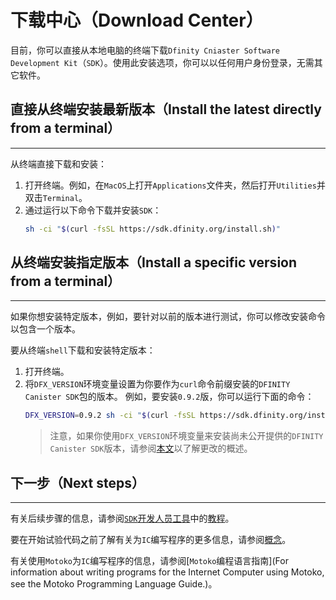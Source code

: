 # 下载中心（Download Center）

目前，你可以直接从本地电脑的终端下载`Dfinity Cniaster Software Development Kit`（`SDK`）。使用此安装选项，你可以以任何用户身份登录，无需其它软件。

## 直接从终端安装最新版本（Install the latest directly from a terminal）

-----

从终端直接下载和安装：

1. 打开终端。例如，在`MacOS`上打开`Applications`文件夹，然后打开`Utilities`并双击`Terminal`。
2. 通过运行以下命令下载并安装`SDK`：
    ``` bash
    sh -ci "$(curl -fsSL https://sdk.dfinity.org/install.sh)"
    ```

## 从终端安装指定版本（Install a specific version from a terminal）

-----

如果你想安装特定版本，例如，要针对以前的版本进行测试，你可以修改安装命令以包含一个版本。

要从终端`shell`下载和安装特定版本：

1. 打开终端。
2. 将`DFX_VERSION`环境变量设置为你要作为`curl`命令前缀安装的`DFINITY Canister SDK`包的版本。
    例如，要安装`0.9.2`版，你可以运行下面的命令：
    ``` bash
    DFX_VERSION=0.9.2 sh -ci "$(curl -fsSL https://sdk.dfinity.org/install.sh)"
    ```
    > 注意，如果你使用`DFX_VERSION`环境变量来安装尚未公开提供的`DFINITY Canister SDK`版本，请参阅[本文](https://smartcontracts.org/docs/http-middleware.html)以了解更改的概述。

## 下一步（Next steps）

-----

有关后续步骤的信息，请参阅[`SDK`开发人员工具](https://smartcontracts.org/docs/developers-guide/sdk-guide.html)中的[教程](https://smartcontracts.org/docs/developers-guide/tutorials-intro.html)。

要在开始试验代码之前了解有关为`IC`编写程序的更多信息，请参阅[概念](https://smartcontracts.org/docs/developers-guide/concepts/concepts-intro.html)。

有关使用`Motoko`为`IC`编写程序的信息，请参阅[`Motoko`编程语言指南](For information about writing programs for the Internet Computer using Motoko, see the Motoko Programming Language Guide.)。